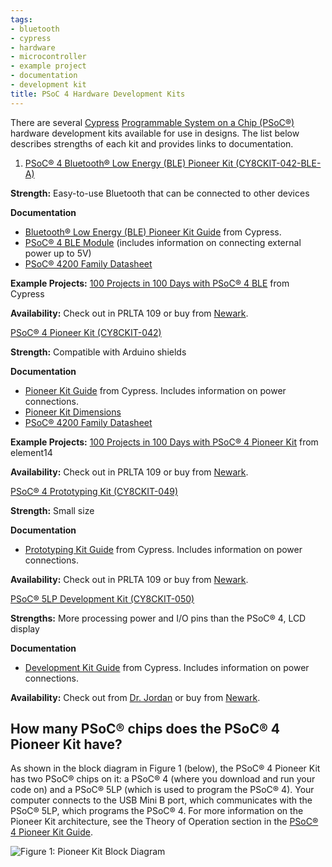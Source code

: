 ```yaml
---
tags:
- bluetooth
- cypress
- hardware
- microcontroller
- example project
- documentation
- development kit
title: PSoC 4 Hardware Development Kits
---
```


There are several [Cypress](http://www.cypress.com/) [Programmable System on a Chip (PSoC®)](http://www.cypress.com/products/programmable-system-chip-psoc) hardware development kits available for use in designs. The list below describes strengths of each kit and provides links to documentation.

1.  [PSoC® 4 Bluetooth® Low Energy (BLE) Pioneer Kit (CY8CKIT-042-BLE-A)](http://www.cypress.com/documentation/development-kitsboards/cy8ckit-042-ble-bluetooth-low-energy-42-compliant-pioneer-kit)

**Strength:** Easy-to-use Bluetooth that can be connected to other devices

**Documentation**

-   [Bluetooth® Low Energy (BLE) Pioneer Kit Guide](http://www.cypress.com/file/234851/download) from Cypress.
-   [PSoC® 4 BLE Module](http://www.cypress.com/documentation/development-kitsboards/cy8ckit-142-psoc-4-ble-module) (includes information on connecting external power up to 5V)
-   [PSoC® 4200 Family Datasheet](http://www.cypress.com/documentation/datasheets/psoc-4-psoc-4200-family-datasheet-programmable-system-chip-psoc)

**Example Projects:** [100 Projects in 100 Days with PSoC® 4 BLE](http://www.cypress.com/blog/100-projects-100-days) from Cypress

**Availability:** Check out in PRLTA 109 or buy from [Newark](http://www.newark.com/cypress-semiconductor/cy8ckit-042-ble/dev-board-psoc-4-bluetooth-low/dp/92X9232?ost=CY8CKIT-042-BLE).

[PSoC® 4 Pioneer Kit (CY8CKIT-042)](http://www.cypress.com/documentation/development-kitsboards/cy8ckit-042-psoc-4-pioneer-kit)

**Strength:** Compatible with Arduino shields

**Documentation**

-   [Pioneer Kit Guide](http://www.cypress.com/file/46056/download) from Cypress. Includes information on power connections.
-   [Pioneer Kit Dimensions](https://drive.google.com/file/d/0ByRWb7dgVD-rVVU5Mm04bEZLd3c/edit?usp=sharing)
-   [PSoC® 4200 Family Datasheet](http://www.cypress.com/documentation/datasheets/psoc-4-psoc-4200-family-datasheet-programmable-system-chip-psoc)

**Example Projects:** [100 Projects in 100 Days with PSoC® 4 Pioneer Kit](http://www.element14.com/community/thread/23736/l/100-projects-in-100-days) from element14

**Availability:** Check out in PRLTA 109 or buy from [Newark](http://www.newark.com/cypress-semiconductor/cy8ckit-042/dev-kit-psoc-4-pioneer-arduino/dp/69W7455?ost=CY8CKIT-042&categoryId=800000004005).

[PSoC® 4 Prototyping Kit (CY8CKIT-049)](http://www.cypress.com/documentation/development-kitsboards/psoc-4-cy8ckit-049-4xxx-prototyping-kits)

**Strength:** Small size

**Documentation**

-   [Prototyping Kit Guide](http://www.cypress.com/file/141306/download) from Cypress. Includes information on power connections.

**Availability:** Check out in PRLTA 109 or buy from [Newark](http://www.newark.com/cypress-semiconductor/cy8ckit-049-42xx/prototype-board-cy8c42xx-family/dp/39X7573).

[PSoC® 5LP Development Kit (CY8CKIT-050)](http://www.cypress.com/documentation/development-kitsboards/cy8ckit-050-psoc-5lp-development-kit)

**Strengths:** More processing power and I/O pins than the PSoC® 4, LCD display

**Documentation**

-   [Development Kit Guide](http://www.cypress.com/file/45276/download) from Cypress. Includes information on power connections.

**Availability:** Check out from [Dr. Jordan](mailto:shawn.s.jordan@asu.edu) or buy from [Newark](http://www.newark.com/cypress-semiconductor/cy8ckit-050/psoc-5-cy8c55-capsense-lcd-display/dp/58T0044?ost=CY8CKIT-050&categoryId=800000004005).

## How many PSoC® chips does the PSoC® 4 Pioneer Kit have?

As shown in the block diagram in Figure 1 (below), the PSoC® 4 Pioneer Kit has two PSoC® chips on it: a PSoC® 4 (where you download and run your code on) and a PSoC® 5LP (which is used to program the PSoC® 4). Your computer connects to the USB Mini B port, which communicates with the PSoC® 5LP, which programs the PSoC® 4. For more information on the Pioneer Kit architecture, see the Theory of Operation section in the [PSoC® 4 Pioneer Kit Guide](http://www.cypress.com/?docID=47035).

![Figure 1: Pioneer Kit Block Diagram](/figures/figure_345.jpg)

